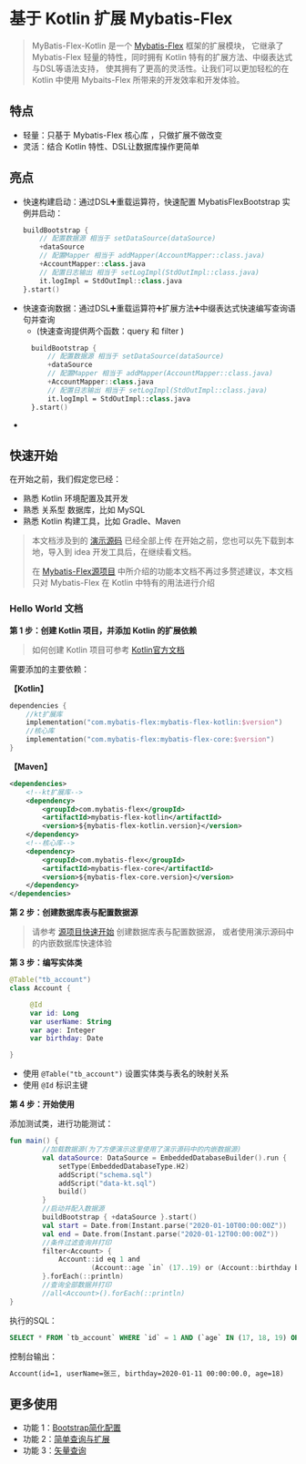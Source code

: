 # 基于 Kotlin 扩展 Mybatis-Flex

> MyBatis-Flex-Kotlin 是一个 [Mybatis-Flex](https://mybatis-flex.com) 框架的扩展模块，
> 它继承了 Mybatis-Flex 轻量的特性，同时拥有 Kotlin 特有的扩展方法、中缀表达式与DSL等语法支持，
> 使其拥有了更高的灵活性。让我们可以更加轻松的在 Kotlin 中使用 Mybaits-Flex 所带来的开发效率和开发体验。

## 特点

- 轻量：只基于 Mybatis-Flex 核心库 ，只做扩展不做改变
- 灵活：结合 Kotlin 特性、DSL让数据库操作更简单

## 亮点

- 快速构建启动：通过DSL➕重载运算符，快速配置 MybatisFlexBootstrap 实例并启动：
    ```kotlin
    buildBootstrap {
        // 配置数据源 相当于 setDataSource(dataSource)
        +dataSource
        // 配置Mapper 相当于 addMapper(AccountMapper::class.java)
        +AccountMapper::class.java
        // 配置日志输出 相当于 setLogImpl(StdOutImpl::class.java)
        it.logImpl = StdOutImpl::class.java
    }.start()
    ```
- 快速查询数据：通过DSL➕重载运算符➕扩展方法➕中缀表达式快速编写查询语句并查询 
  - (快速查询提供两个函数：query 和 filter )
  ```kotlin
    buildBootstrap {
        // 配置数据源 相当于 setDataSource(dataSource)
        +dataSource
        // 配置Mapper 相当于 addMapper(AccountMapper::class.java)
        +AccountMapper::class.java
        // 配置日志输出 相当于 setLogImpl(StdOutImpl::class.java)
        it.logImpl = StdOutImpl::class.java
    }.start()
  ```
- 
## 快速开始

在开始之前，我们假定您已经：

- 熟悉 Kotlin 环境配置及其开发
- 熟悉 关系型 数据库，比如 MySQL
- 熟悉 Kotlin 构建工具，比如 Gradle、Maven

> 本文档涉及到的 [演示源码](https://gitee.com/mybatis-flex/mybatis-flex-kotlin/tree/main/src/test/kotlin/com/mybatisflex/kotlin/test) 已经全部上传
> 在开始之前，您也可以先下载到本地，导入到 idea 开发工具后，在继续看文档。
> 
> 在 [Mybatis-Flex源项目](https://mybatis-flex.com) 中所介绍的功能本文档不再过多赘述建议，本文档只对 Mybatis-Flex 在 Kotlin 中特有的用法进行介绍

### Hello World 文档

**第 1 步：创建 Kotlin 项目，并添加 Kotlin 的扩展依赖**

>如何创建 Kotlin 项目可参考 [Kotlin官方文档](https://www.kotlincn.net/docs/tutorials/jvm-get-started.html)

需要添加的主要依赖：

**【Kotlin】**
```kotlin
dependencies {
    //kt扩展库
    implementation("com.mybatis-flex:mybatis-flex-kotlin:$version")
    //核心库
    implementation("com.mybatis-flex:mybatis-flex-core:$version")
}
```

**【Maven】**

```xml
<dependencies>
    <!--kt扩展库-->
    <dependency>
        <groupId>com.mybatis-flex</groupId>
        <artifactId>mybatis-flex-kotlin</artifactId>
        <version>${mybatis-flex-kotlin.version}</version>
    </dependency>
    <!--核心库-->
    <dependency>
        <groupId>com.mybatis-flex</groupId>
        <artifactId>mybatis-flex-core</artifactId>
        <version>${mybatis-flex-core.version}</version>
    </dependency>
</dependencies>
```

**第 2 步：创建数据库表与配置数据源**

> 请参考 [源项目快速开始](https://mybatis-flex.com/zh/intro/getting-started.html) 创建数据库表与配置数据源，
> 或者使用演示源码中的内嵌数据库快速体验

**第 3 步：编写实体类**

```kotlin
@Table("tb_account")
class Account {

     @Id
     var id: Long
     var userName: String
     var age: Integer
     var birthday: Date

}
```

- 使用 `@Table("tb_account")` 设置实体类与表名的映射关系
- 使用 `@Id` 标识主键

**第 4 步：开始使用**

添加测试类，进行功能测试：

```kotlin
fun main() {
        //加载数据源(为了方便演示这里使用了演示源码中的内嵌数据源)
        val dataSource: DataSource = EmbeddedDatabaseBuilder().run {
            setType(EmbeddedDatabaseType.H2)
            addScript("schema.sql")
            addScript("data-kt.sql")
            build()
        }
        //启动并配入数据源
        buildBootstrap { +dataSource }.start()
        val start = Date.from(Instant.parse("2020-01-10T00:00:00Z"))
        val end = Date.from(Instant.parse("2020-01-12T00:00:00Z"))
        //条件过滤查询并打印
        filter<Account> {
            Account::id eq 1 and
                    (Account::age `in` (17..19) or (Account::birthday between (start to end)))
        }.forEach(::println)
        //查询全部数据并打印
        //all<Account>().forEach(::println)
}
```
执行的SQL：
```sql
SELECT * FROM `tb_account` WHERE `id` = 1 AND (`age` IN (17, 18, 19) OR `birthday` BETWEEN  '2020-01-10 08:00:00' AND '2020-01-12 08:00:00' )
```
控制台输出：

```txt
Account(id=1, userName=张三, birthday=2020-01-11 00:00:00.0, age=18)
```

## 更多使用

- 功能 1：[Bootstrap简化配置](docs/bootstrapExt.md)
- 功能 2：[简单查询与扩展]()
- 功能 3：[矢量查询](docs/vecSimple.md)

[comment]: <> (###### TODO ...)
